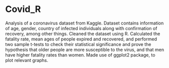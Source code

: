 # Covid_R
Analysis of a coronavirus dataset from Kaggle.
Dataset contains information of age, gender, country of infected individuals along with confirmation of recovery, among other things.
Cleaned the dataset using R. Calculated the fatality rate, mean ages of people expired and recovered, and performed two sample t-tests to check their statistical significance and prove the hypothesis that older people are more susceptible to the virus, and that men have higher fatality rates than women. 
Made use of ggplot2 package, to plot relevant graphs. 

